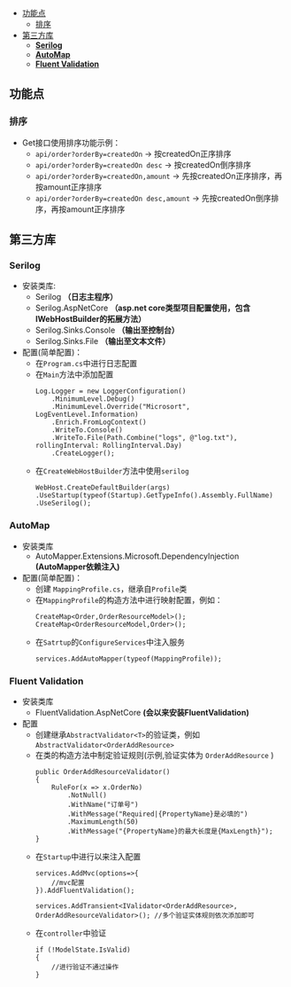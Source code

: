 <!-- TOC -->

- [功能点](#功能点)
    - [排序](#排序)
- [第三方库](#第三方库)
    - [**Serilog**](#serilog)
    - [**AutoMap**](#automap)
    - [**Fluent Validation**](#fluent-validation)

<!-- /TOC -->

## 功能点
### 排序
- Get接口使用排序功能示例：
    - `api/order?orderBy=createdOn` -> 按createdOn正序排序
    - `api/order?orderBy=createdOn desc` -> 按createdOn倒序排序
    - `api/order?orderBy=createdOn,amount` -> 先按createdOn正序排序，再按amount正序排序
    - `api/order?orderBy=createdOn desc,amount` -> 先按createdOn倒序排序，再按amount正序排序
## 第三方库

### **Serilog**
- 安装类库:
    - Serilog **（日志主程序）**
    - Serilog.AspNetCore **（asp.net core类型项目配置使用，包含IWebHostBuilder的拓展方法）**
    - Serilog.Sinks.Console **（输出至控制台）**
    - Serilog.Sinks.File **（输出至文本文件）**
- 配置(简单配置)：
    - 在`Program.cs`中进行日志配置
    - 在`Main`方法中添加配置
        ```
        Log.Logger = new LoggerConfiguration()
            .MinimumLevel.Debug()
            .MinimumLevel.Override("Microsort", LogEventLevel.Information)
            .Enrich.FromLogContext()
            .WriteTo.Console()
            .WriteTo.File(Path.Combine("logs", @"log.txt"), rollingInterval: RollingInterval.Day)
            .CreateLogger();
        ```
    - 在`CreateWebHostBuilder`方法中使用`serilog`
        ```
        WebHost.CreateDefaultBuilder(args)
        .UseStartup(typeof(Startup).GetTypeInfo().Assembly.FullName)
        .UseSerilog();
        ```

### **AutoMap**
- 安装类库
    - AutoMapper.Extensions.Microsoft.DependencyInjection **(AutoMapper依赖注入)**
- 配置(简单配置)：
    - 创建 `MappingProfile.cs`，继承自`Profile`类
    - 在`MappingProfile`的构造方法中进行映射配置，例如：
        ```
        CreateMap<Order,OrderResourceModel>();
        CreateMap<OrderResourceModel,Order>();
        ```
    - 在`Satrtup`的`ConfigureServices`中注入服务
        ```
        services.AddAutoMapper(typeof(MappingProfile));
        ```

### **Fluent Validation**
- 安装类库
    - FluentValidation.AspNetCore **(会以来安装FluentValidation)**
- 配置
    - 创建继承`AbstractValidator<T>`的验证类，例如`AbstractValidator<OrderAddResource>`
    - 在类的构造方法中制定验证规则(示例,验证实体为 `OrderAddResource` )
        ```
        public OrderAddResourceValidator()
        {
            RuleFor(x => x.OrderNo)
                .NotNull()
                .WithName("订单号")
                .WithMessage("Required|{PropertyName}是必填的")
                .MaximumLength(50)
                .WithMessage("{PropertyName}的最大长度是{MaxLength}");
        }
        ```
    - 在`Startup`中进行以来注入配置
        ```
        services.AddMvc(options=>{
            //mvc配置
        }).AddFluentValidation();

        services.AddTransient<IValidator<OrderAddResource>, OrderAddResourceValidator>(); //多个验证实体规则依次添加即可
        ```
    - 在`controller`中验证
        ```
        if (!ModelState.IsValid)
        {
            //进行验证不通过操作
        }
        ```